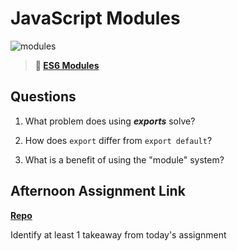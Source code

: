 # JavaScript Modules

![modules](https://bcw.blob.core.windows.net/public/img/1015719031845190)

> **📖 [ES6 Modules](https://codeworksacademy.com/fs-student-guide/resources/wk3/01-Modules)**

## Questions

1. What problem does using ***exports*** solve?

2. How does `export` differ from `export default`?

3. What is a benefit of using the "module" system?

## Afternoon Assignment Link

**[Repo](https://github.com/uwilledw/<ASSIGNMENT_REPO>)**

Identify at least 1 takeaway from today's assignment
